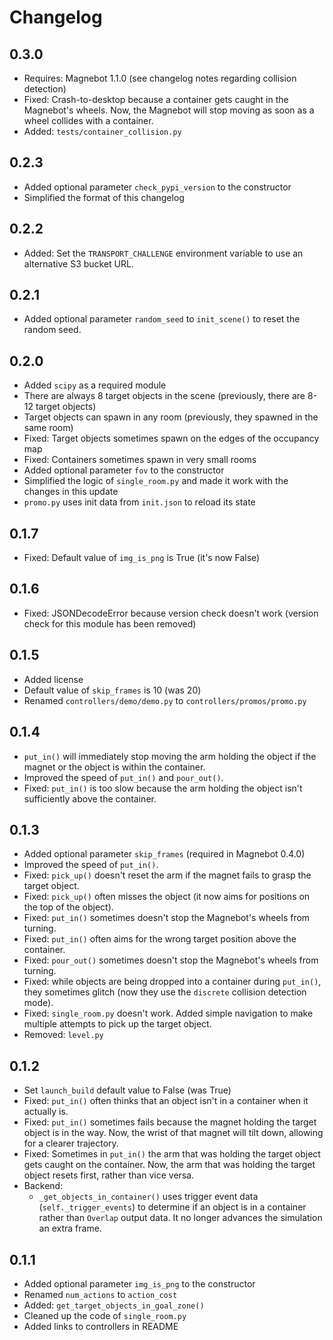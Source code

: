 # Changelog

## 0.3.0

- Requires: Magnebot 1.1.0 (see changelog notes regarding collision detection)
- Fixed: Crash-to-desktop because a container gets caught in the Magnebot's wheels. Now, the Magnebot will stop moving as soon as a wheel collides with a container.
- Added: `tests/container_collision.py`

## 0.2.3

- Added optional parameter `check_pypi_version` to the constructor
- Simplified the format of this changelog

## 0.2.2

- Added: Set the `TRANSPORT_CHALLENGE` environment variable to use an alternative S3 bucket URL.

## 0.2.1

- Added optional parameter `random_seed` to `init_scene()` to reset the random seed.

## 0.2.0

- Added `scipy` as a required module
- There are always 8 target objects in the scene (previously, there are 8-12 target objects)
- Target objects can spawn in any room (previously, they spawned in the same room)
- Fixed: Target objects sometimes spawn on the edges of the occupancy map
- Fixed: Containers sometimes spawn in very small rooms
- Added optional parameter `fov` to the constructor
- Simplified the logic of `single_room.py` and made it work with the changes in this update
- `promo.py` uses init data from `init.json` to reload its state

## 0.1.7

- Fixed: Default value of `img_is_png` is True (it's now False)

## 0.1.6

- Fixed: JSONDecodeError because version check doesn't work (version check for this module has been removed)

## 0.1.5

- Added license
- Default value of `skip_frames` is 10 (was 20)
- Renamed `controllers/demo/demo.py` to `controllers/promos/promo.py`

## 0.1.4

- `put_in()` will immediately stop moving the arm holding the object if the magnet or the object is within the container.
- Improved the speed of `put_in()` and `pour_out()`.
- Fixed: `put_in()` is too slow because the arm holding the object isn't sufficiently above the container.

## 0.1.3

- Added optional parameter `skip_frames` (required in Magnebot 0.4.0)
- Improved the speed of `put_in()`.
- Fixed: `pick_up()` doesn't reset the arm if the magnet fails to grasp the target object.
- Fixed: `pick_up()` often misses the object (it now aims for positions on the top of the object).
- Fixed: `put_in()` sometimes doesn't stop the Magnebot's wheels from turning.
- Fixed: `put_in()` often aims for the wrong target position above the container.
- Fixed: `pour_out()` sometimes doesn't stop the Magnebot's wheels from turning.
- Fixed: while objects are being dropped into a container during `put_in()`, they sometimes glitch (now they use the `discrete` collision detection mode).
- Fixed: `single_room.py` doesn't work. Added simple navigation to make multiple attempts to pick up the target object.
- Removed: `level.py`

## 0.1.2

- Set `launch_build` default value to False (was True)
- Fixed: `put_in()` often thinks that an object isn't in a container when it actually is.
- Fixed: `put_in()` sometimes fails because the magnet holding the target object is in the way. Now, the wrist of that magnet will tilt down, allowing for a clearer trajectory.
- Fixed: Sometimes in `put_in()` the arm that was holding the target object gets caught on the container. Now, the arm that was holding the target object resets first, rather than vice versa.
- Backend:
  - `_get_objects_in_container()` uses trigger event data (`self._trigger_events`) to determine if an object is in a container rather than `Overlap` output data. It no longer advances the simulation an extra frame.

## 0.1.1

- Added optional parameter `img_is_png` to the constructor
- Renamed `num_actions` to `action_cost`
- Added: `get_target_objects_in_goal_zone()`
- Cleaned up the code of `single_room.py`
- Added links to controllers in README